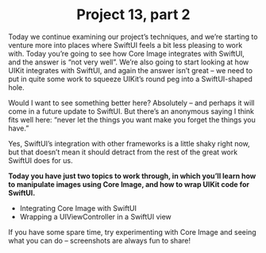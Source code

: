 # <center> Project 13, part 2

Today we continue examining our project’s techniques, and we’re starting to venture more into places where SwiftUI feels a bit less pleasing to work with. Today you’re going to see how Core Image integrates with SwiftUI, and the answer is “not very well”. We’re also going to start looking at how UIKit integrates with SwiftUI, and again the answer isn’t great – we need to put in quite some work to squeeze UIKit’s round peg into a SwiftUI-shaped hole.

Would I want to see something better here? Absolutely – and perhaps it will come in a future update to SwiftUI. But there’s an anonymous saying I think fits well here: “never let the things you want make you forget the things you have.”

Yes, SwiftUI’s integration with other frameworks is a little shaky right now, but that doesn’t mean it should detract from the rest of the great work SwiftUI does for us.

**Today you have just two topics to work through, in which you’ll learn how to manipulate images using Core Image, and how to wrap UIKit code for SwiftUI.**

- Integrating Core Image with SwiftUI
- Wrapping a UIViewController in a SwiftUI view

If you have some spare time, try experimenting with Core Image and seeing what you can do – screenshots are always fun to share!